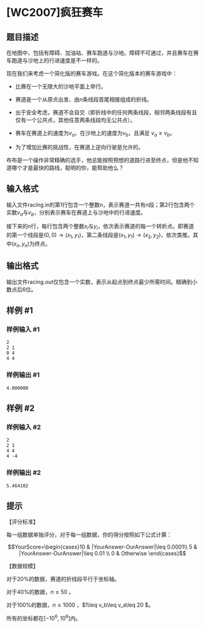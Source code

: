 # [WC2007]疯狂赛车

## 题目描述

在地图中，包括有障碍、加油站、赛车跑道与沙地。障碍不可通过，并且赛车在赛车跑道与沙地上的行进速度是不一样的。

现在我们来考虑一个简化版的赛车游戏。在这个简化版本的赛车游戏中：

* 比赛在一个无限大的沙地平面上举行。

* 赛道是一个从原点出发、由$n$条线段首尾相接组成的折线。

* 出于安全考虑，赛道不会自交（即折线中的任何两条线段，相邻两条线段有且仅有一个公共点，其他任意两条线段均无公共点）。

* 赛车在赛道上的速度为$v_a$，在沙地上的速度为$v_b$，且满足 $v_a\geq v_b$。

* 为了增加比赛的挑战性，在赛道上逆向行驶是允许的。

布布是一个操作非常精确的选手，他总能按照预想的道路行进至终点，但是他不知道哪个才是最快的路线，聪明的你，能帮助他么？

## 输入格式

输入文件racing.in的第1行包含一个整数$n$，表示赛道一共有$n$段；第2行包含两个实数$v_a$与$v_b$，分别表示赛车在赛道上与沙地中的行进速度。

接下来的$n$行，每行包含两个整数$x_i$与$y_i$，依次表示赛道的每一个转折点。即赛道的第一个线段是$(0,0)\rightarrow (x_1 , y_1)$，第二条线段是$(x_1 , y_1)\rightarrow ( x_2 , y_2)$，依次类推。其中$(x_n , y_n)$为终点。

## 输出格式

输出文件racing.out仅包含一个实数，表示从起点到终点最少所需时间。精确到小数点后6位。

## 样例 #1

### 样例输入 #1
```
2
2 1
0 4
4 4
```

### 样例输出 #1

```
4.000000
```

## 样例 #2

### 样例输入 #2
```
2
2 1
4 4
4 -4
```

### 样例输出 #2

```
5.464102
```

## 提示

【评分标准】

每一组数据单独评分，对于每一组数据，你的得分按照如下公式计算：

$$YourScore=\begin{cases}10 &  |YourAnswer-OurAnswer|\leq 0.0001\\  5  & |YourAnswer-OurAnswer|\leq 0.01 \\ 0 &    Otherwise \end{cases}$$

【数据规模】

对于20%的数据，赛道的折线段平行于坐标轴。

对于40%的数据，$n\leq 50$ 。

对于100%的数据，$n\leq 1000$ ，$1\leq v_b\leq v_a\leq 20 $。

所有的坐标都在$[-10^6 , 10^6]$内。

